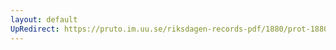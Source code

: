 ```yaml
---
layout: default
UpRedirect: https://pruto.im.uu.se/riksdagen-records-pdf/1880/prot-1880--fk--018/prot-1880--fk--018_009.pdf
---
```

